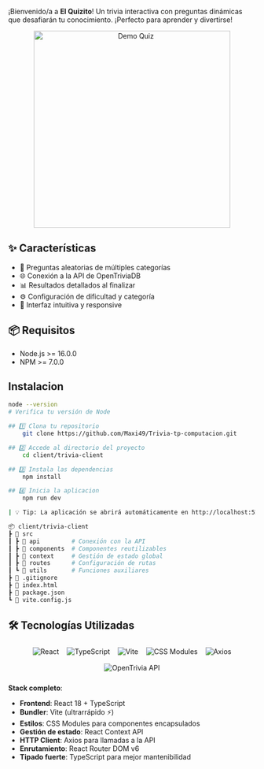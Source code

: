 ¡Bienvenido/a a **El Quizito**! Un trivia interactiva con preguntas dinámicas que desafiarán tu conocimiento. ¡Perfecto para aprender y divertirse!

<div align="center">
  <img src="https://media.giphy.com/media/l0MYEqEzwMWFCg8rm/giphy.gif" width="400" alt="Demo Quiz">
</div>

## ✨ Características
- 🎯 Preguntas aleatorias de múltiples categorías
- 🌐 Conexión a la API de OpenTriviaDB
- 📊 Resultados detallados al finalizar
- ⚙️ Configuración de dificultad y categoría
- 🎨 Interfaz intuitiva y responsive

## 📦 Requisitos
- Node.js >= 16.0.0
- NPM >= 7.0.0

##  Instalacion

```bash
node --version
# Verifica tu versión de Node

## 1️⃣ Clona tu repositorio
    git clone https://github.com/Maxi49/Trivia-tp-computacion.git

## 2️⃣ Accede al directorio del proyecto
    cd client/trivia-client

## 3️⃣ Instala las dependencias
    npm install

## 4️⃣ Inicia la aplicacion
    npm run dev

| 💡 Tip: La aplicación se abrirá automáticamente en http://localhost:5173

📦 client/trivia-client
┣ 📂 src
┃ ┣ 📂 api         # Conexión con la API
┃ ┣ 📂 components  # Componentes reutilizables
┃ ┣ 📂 context     # Gestión de estado global
┃ ┣ 📂 routes      # Configuración de rutas
┃ ┗ 📂 utils       # Funciones auxiliares
┣ 📜 .gitignore
┣ 📜 index.html
┣ 📜 package.json
┗ 📜 vite.config.js
```

## 🛠️ Tecnologías Utilizadas

<div align="center">
  <div style="display: flex; flex-wrap: wrap; justify-content: center; gap: 16px; margin: 24px 0;">
    <img src="https://img.shields.io/badge/React-20232A?style=for-the-badge&logo=react&logoColor=61DAFB" alt="React">
    <img src="https://img.shields.io/badge/TypeScript-007ACC?style=for-the-badge&logo=typescript&logoColor=white" alt="TypeScript">
    <img src="https://img.shields.io/badge/Vite-B73BFE?style=for-the-badge&logo=vite&logoColor=FFD62E" alt="Vite">
    <img src="https://img.shields.io/badge/CSS_Modules-000000?style=for-the-badge&logo=css3&logoColor=white" alt="CSS Modules">
    <img src="https://img.shields.io/badge/Axios-5A29E4?style=for-the-badge&logo=axios&logoColor=white" alt="Axios">
    <img src="https://img.shields.io/badge/OpenTrivia_API-009688?style=for-the-badge&logo=api&logoColor=white" alt="OpenTrivia API">
  </div>
</div>

**Stack completo**:
- **Frontend**: React 18 + TypeScript
- **Bundler**: Vite (ultrarrápido ⚡)
- **Estilos**: CSS Modules para componentes encapsulados
- **Gestión de estado**: React Context API
- **HTTP Client**: Axios para llamadas a la API
- **Enrutamiento**: React Router DOM v6
- **Tipado fuerte**: TypeScript para mejor mantenibilidad

